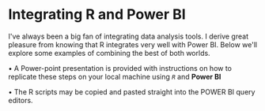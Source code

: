 # Integrating R and Power BI
I've always been a big fan of integrating data analysis tools. I derive great pleasure from knowing that R integrates very well with Power BI. Below we'll explore some examples of combining the best of both worlds.

• A Power-point presentation is provided with instructions on how to replicate these steps on your local machine using _`R`_ and __Power BI__

• The R scripts may be copied and pasted straight into the POWER BI query editors. 